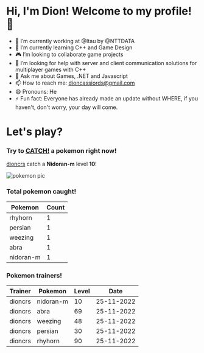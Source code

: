 # Hi, I'm Dion! Welcome to my profile!👋

- :bank: I’m currently working at @Itau by @NTTDATA
- :rocket: I’m currently learning C++ and Game Design
- :video_game: I’m looking to collaborate game projects
- :satellite: I’m looking for help with server and client communication solutions for multiplayer games with C++
- 💬 Ask me about Games, .NET and Javascript
- 📫 How to reach me: dioncassiords@gmail.com
- 😄 Pronouns: He
- ⚡ Fun fact: Everyone has already made an update without WHERE, if you haven't, don't worry, your day will come.

# Let's play?

### Try to [CATCH!](https://github.com/dioncrs/dioncrs/issues/new?title=Catch+a+Pokemon&body=Just+click+%27Submit+new+issue%27+and+catch+a+pokemon.) a pokemon right now!
[dioncrs](https://www.github.com/dioncrs) catch a **Nidoran-m** level **10**!

![pokemon pic](https://assets.pokemon.com/assets/cms2/img/pokedex/full/032.png)
### Total pokemon caught!
|Pokemon|Count|
|-|-|
|rhyhorn|1
|persian|1
|weezing|1
|abra|1
|nidoran-m|1
### Pokemon trainers!
|Trainer|Pokemon|Level|Date|
|-|-|-|-|
|dioncrs|nidoran-m|10|25-11-2022
|dioncrs|abra|69|25-11-2022
|dioncrs|weezing|48|25-11-2022
|dioncrs|persian|30|25-11-2022
|dioncrs|rhyhorn|90|25-11-2022
